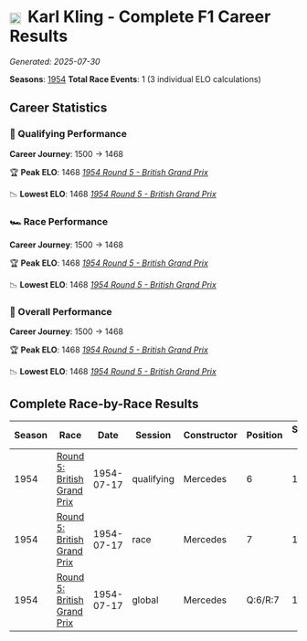 # <img src="https://upload.wikimedia.org/wikipedia/commons/b/ba/Flag_of_Germany.svg" alt="Germany" width="20" height="auto" style="vertical-align: middle; margin-right: 5px;" onerror="this.outerHTML='🇩🇪'; this.style.marginRight='5px';"/> Karl Kling - Complete F1 Career Results

*Generated: 2025-07-30*

**Seasons**: [1954](../results/1954-season-report.md)
**Total Race Events**: 1 (3 individual ELO calculations)

## Career Statistics

### 🏁 Qualifying Performance
**Career Journey**: 1500 → 1468

🏆 **Peak ELO**: 1468
   *[1954 Round 5 - British Grand Prix](../results/1954-season-report.md#round-5-british-grand-prix)*

📉 **Lowest ELO**: 1468
   *[1954 Round 5 - British Grand Prix](../results/1954-season-report.md#round-5-british-grand-prix)*

### 🏎️ Race Performance
**Career Journey**: 1500 → 1468

🏆 **Peak ELO**: 1468
   *[1954 Round 5 - British Grand Prix](../results/1954-season-report.md#round-5-british-grand-prix)*

📉 **Lowest ELO**: 1468
   *[1954 Round 5 - British Grand Prix](../results/1954-season-report.md#round-5-british-grand-prix)*

### 🌟 Overall Performance
**Career Journey**: 1500 → 1468

🏆 **Peak ELO**: 1468
   *[1954 Round 5 - British Grand Prix](../results/1954-season-report.md#round-5-british-grand-prix)*

📉 **Lowest ELO**: 1468
   *[1954 Round 5 - British Grand Prix](../results/1954-season-report.md#round-5-british-grand-prix)*


## Complete Race-by-Race Results

| Season | Race | Date | Session | Constructor | Position | Starting ELO | ELO Change | Final ELO | Teammate |
|--------|------|------|---------|-------------|----------|--------------|------------|-----------|----------|
| 1954 | [Round 5: British Grand Prix](../results/1954-season-report.md#round-5-british-grand-prix) | 1954-07-17 | qualifying | Mercedes | 6 | 1500 | -32 | 1468 | <img src="https://upload.wikimedia.org/wikipedia/commons/1/1a/Flag_of_Argentina.svg" alt="Argentina" width="20" height="auto" style="vertical-align: middle; margin-right: 5px;" onerror="this.outerHTML='🇦🇷'; this.style.marginRight='5px';"/> Juan Fangio |
| 1954 | [Round 5: British Grand Prix](../results/1954-season-report.md#round-5-british-grand-prix) | 1954-07-17 | race | Mercedes | 7 | 1500 | -32 | 1468 | <img src="https://upload.wikimedia.org/wikipedia/commons/1/1a/Flag_of_Argentina.svg" alt="Argentina" width="20" height="auto" style="vertical-align: middle; margin-right: 5px;" onerror="this.outerHTML='🇦🇷'; this.style.marginRight='5px';"/> Juan Fangio |
| 1954 | [Round 5: British Grand Prix](../results/1954-season-report.md#round-5-british-grand-prix) | 1954-07-17 | global | Mercedes | Q:6/R:7 | 1500 | -32 | 1468 | <img src="https://upload.wikimedia.org/wikipedia/commons/1/1a/Flag_of_Argentina.svg" alt="Argentina" width="20" height="auto" style="vertical-align: middle; margin-right: 5px;" onerror="this.outerHTML='🇦🇷'; this.style.marginRight='5px';"/> Juan Fangio |
